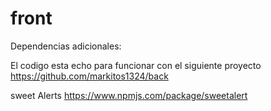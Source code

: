# front
 
Dependencias adicionales:

El codigo esta echo para funcionar con el siguiente proyecto https://github.com/markitos1324/back

sweet Alerts https://www.npmjs.com/package/sweetalert

